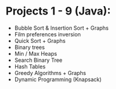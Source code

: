 # Projects 1 - 9 (Java):
- Bubble Sort & Insertion Sort + Graphs
- Film preferences inversion
- Quick Sort + Graphs
- Binary trees
- Min / Max Heaps
- Search Binary Tree
- Hash Tables
- Greedy Algorithms + Graphs
- Dynamic Programming (Knapsack)
